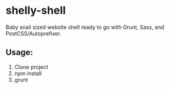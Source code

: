 # shelly-shell

Baby snail sized website shell ready to go with Grunt, Sass, and PostCSS/Autoprefixer.

## Usage:

1. Clone project
2. npm install
3. grunt
